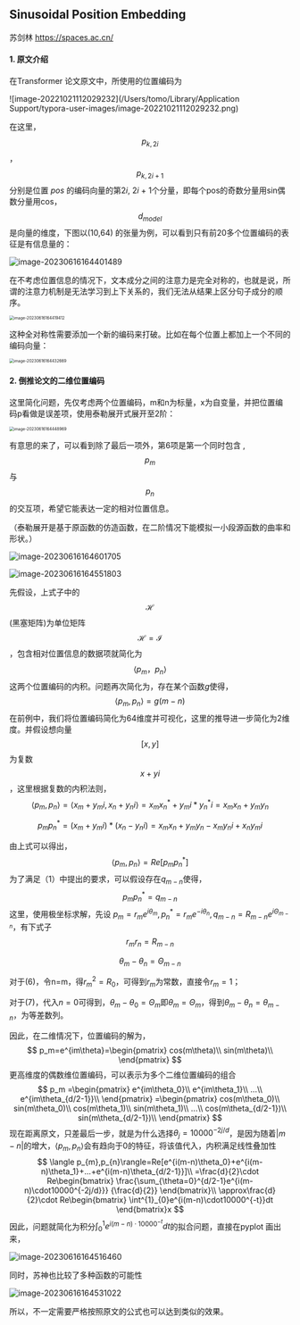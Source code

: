 ## Sinusoidal Position Embedding



苏剑林 https://spaces.ac.cn/

#### 1. 原文介绍

在Transformer 论文原文中，所使用的位置编码为

![image-20221021112029232](/Users/tomo/Library/Application Support/typora-user-images/image-20221021112029232.png)

在这里，$$p_{k,2i}$$，$$p_{k,2i+1}$$ 分别是位置 *pos* 的编码向量的第2*i*, 2*i* + 1个分量，即每个pos的奇数分量用sin偶数分量用cos，*$$d_{model}$$* 是向量的维度，下图以(10,64) 的张量为例，可以看到只有前20多个位置编码的表征是有信息量的：

![image-20230616164401489](https://raw.githubusercontent.com/ryanzhangga1991/img_cache/main/uPic/image-20230616164401489.png)

在不考虑位置信息的情况下，文本成分之间的注意力是完全对称的，也就是说，所谓的注意力机制是无法学习到上下关系的，我们无法从结果上区分句子成分的顺序。

<img src="https://raw.githubusercontent.com/ryanzhangga1991/img_cache/main/uPic/image-20230616164419412.png" alt="image-20230616164419412" style="zoom:50%;" />

这种全对称性需要添加一个新的编码来打破。比如在每个位置上都加上一个不同的编码向量：

<img src="https://raw.githubusercontent.com/ryanzhangga1991/img_cache/main/uPic/image-20230616164432669.png" alt="image-20230616164432669" style="zoom:50%;" />

#### 2. 倒推论文的二维位置编码

这里简化问题，先仅考虑两个位置编码，m和n为标量，x为自变量，并把位置编码p看做是误差项，使用泰勒展开式展开至2阶：

<img src="https://raw.githubusercontent.com/ryanzhangga1991/img_cache/main/uPic/image-20230616164448969.png" alt="image-20230616164448969" style="zoom:50%;" />

有意思的来了，可以看到除了最后一项外，第6项是第一个同时包含 , $$p_{m}$$与$$p_{n}$$ 的交互项，希望它能表达一定的相对位置信息。

（泰勒展开是基于原函数的仿造函数，在二阶情况下能模拟一小段源函数的曲率和形状。）

![image-20230616164601705](https://raw.githubusercontent.com/ryanzhangga1991/img_cache/main/uPic/image-20230616164601705.png)

![image-20230616164551803](https://raw.githubusercontent.com/ryanzhangga1991/img_cache/main/uPic/image-20230616164551803.png)

先假设，上式子中的$$\mathcal H$$(黑塞矩阵)为单位矩阵$$\mathcal H=\mathcal I$$，包含相对位置信息的数据项就简化为$$\langle p_{m}，p_{n}\rangle$$ 这两个位置编码的内积。问题再次简化为，存在某个函数*g*使得，
$$
\langle p_{m},p_{n}\rangle=g(m-n)
$$
在前例中，我们将位置编码简化为64维度并可视化，这里的推导进一步简化为2维度。并假设想向量$$[x,y]$$为复数$$x+yi$$，这里根据复数的内积法则，
$$
\langle p_{m},p_{n}\rangle=\langle x_{m}+y_{m}i,x_{n}+y_{n}i\rangle=x_{m}x^*_{n}+y_{m}i*y^*_{n}i=x_{m}x_{n}+y_{m}y_{n}
$$

$$
p_{m}p^*_{n}=(x_{m}+y_{m}i)*(x_{n}-y_{n}i)=x_{m}x_{n}+y_{m}y_{n}-x_{m}y_{n}i+x_{n}y_{m}i
$$

由上式可以得出，
$$
\langle p_{m},p_{n}\rangle=Re[p_{m}p^*_{n}]
$$
为了满足（1）中提出的要求，可以假设存在$q_{m-n}$使得，
$$
p_{m}p^*_{n}=q_{m-n}
$$
这里，使用极坐标求解，先设 $p_{m}=r_me^{i\theta_m},p^*_{n}=r_me^{-i\theta_n},q_{m-n}=R_{m-n}e^{i\Theta_{m-n}}$，有下式子
$$
r_mr_n=R_{m-n}
$$

$$
\theta_m-\theta_n=\Theta_{m-n}
$$

对于(6)，令n=m，得$r^2_m=R_0$，可得到$r_m$为常数，直接令$r_m=1$；

对于(7)，代入$n=0$可得到，$\theta_m-\theta_0=\Theta_m$即$\theta_m=\Theta_m$，得到$\theta_m-\theta_n=\theta_{m-n}$，为等差数列。

因此，在二维情况下，位置编码的解为，
$$
p_m=e^{im\theta}=\begin{pmatrix}
cos(m\theta)\\   
sin(m\theta)\\
\end{pmatrix}
$$
更高维度的偶数维位置编码，可以表示为多个二维位置编码的组合
$$
p_m
=\begin{pmatrix}
e^{im\theta_0}\\
e^{im\theta_1}\\
...\\
e^{im\theta_{d/2-1}}\\
\end{pmatrix}
=\begin{pmatrix}
cos(m\theta_0)\\   
sin(m\theta_0)\\
cos(m\theta_1)\\   
sin(m\theta_1)\\
...\\
cos(m\theta_{d/2-1})\\   
sin(m\theta_{d/2-1})\\
\end{pmatrix}
$$
现在距离原文，只差最后一步，就是为什么选择$\theta_j=10000^{-2j/d}$，是因为随着$|m-n|$的增大，$\langle p_{m},p_{n}\rangle$会有趋向于0的特征，将该值代入，内积满足线性叠加性
$$
\langle p_{m},p_{n}\rangle=Re[e^{i(m-n)\theta_0}+e^{i(m-n)\theta_1}+...+e^{i(m-n)\theta_{d/2-1}}]\\
=\frac{d}{2}\cdot Re\begin{bmatrix} 
\frac{\sum_{\theta=0}^{d/2-1}e^{i(m-n)\cdot10000^{-2j/d}}}
{\frac{d}{2}}
\end{bmatrix}\\
\approx\frac{d}{2}\cdot Re\begin{bmatrix}
\int^{1}_{0}e^{i(m-n)\cdot10000^{-t}}dt
\end{bmatrix}x
$$
因此，问题就简化为积分$\int^{1}_{0}e^{i(m-n)\cdot10000^{-t}}dt$的拟合问题，直接在pyplot 画出来，

![image-20230616164516460](https://raw.githubusercontent.com/ryanzhangga1991/img_cache/main/uPic/image-20230616164516460.png)

同时，苏神也比较了多种函数的可能性

![image-20230616164531022](https://raw.githubusercontent.com/ryanzhangga1991/img_cache/main/uPic/image-20230616164531022.png)

所以，不一定需要严格按照原文的公式也可以达到类似的效果。

